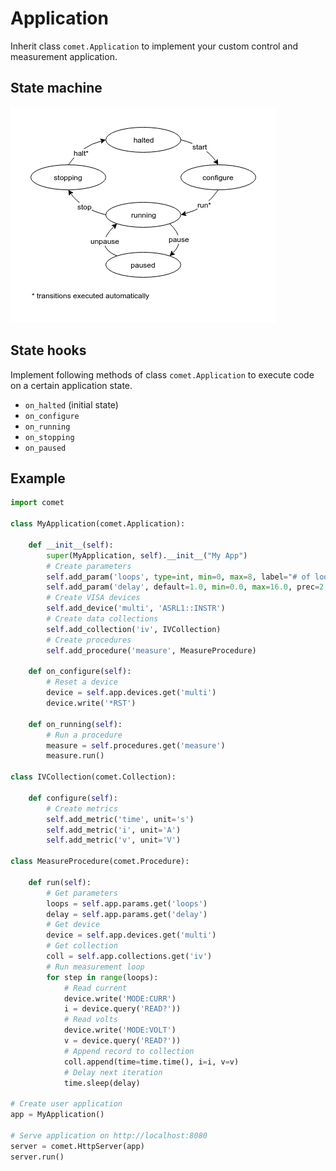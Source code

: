 # Application

Inherit class `comet.Application` to implement your custom control and measurement application.

## State machine

![application state machine](./images/app-state-machine.png "Application state machine")

## State hooks

Implement following methods of class `comet.Application` to execute code on a certain application state.

* `on_halted` (initial state)
* `on_configure`
* `on_running`
* `on_stopping`
* `on_paused`

## Example

```python
import comet

class MyApplication(comet.Application):

    def __init__(self):
        super(MyApplication, self).__init__("My App")
        # Create parameters
        self.add_param('loops', type=int, min=0, max=8, label="# of loops")
        self.add_param('delay', default=1.0, min=0.0, max=16.0, prec=2, unit='s')
        # Create VISA devices
        self.add_device('multi', 'ASRL1::INSTR')
        # Create data collections
        self.add_collection('iv', IVCollection)
        # Create procedures
        self.add_procedure('measure', MeasureProcedure)

    def on_configure(self):
        # Reset a device
        device = self.app.devices.get('multi')
        device.write('*RST')

    def on_running(self):
        # Run a procedure
        measure = self.procedures.get('measure')
        measure.run()

class IVCollection(comet.Collection):

    def configure(self):
        # Create metrics
        self.add_metric('time', unit='s')
        self.add_metric('i', unit='A')
        self.add_metric('v', unit='V')

class MeasureProcedure(comet.Procedure):

    def run(self):
        # Get parameters
        loops = self.app.params.get('loops')
        delay = self.app.params.get('delay')
        # Get device
        device = self.app.devices.get('multi')
        # Get collection
        coll = self.app.collections.get('iv')
        # Run measurement loop
        for step in range(loops):
            # Read current
            device.write('MODE:CURR')
            i = device.query('READ?'))
            # Read volts
            device.write('MODE:VOLT')
            v = device.query('READ?'))
            # Append record to collection
            coll.append(time=time.time(), i=i, v=v)
            # Delay next iteration
            time.sleep(delay)

# Create user application
app = MyApplication()

# Serve application on http://localhost:8080
server = comet.HttpServer(app)
server.run()
```
